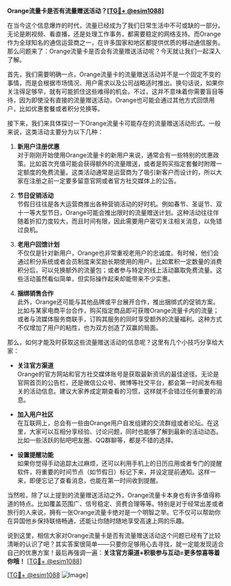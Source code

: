 **Orange流量卡是否有流量赠送活动？[[TG💪+ @esim1088](https://t.me/s/esim1088)]**

在当今这个信息爆炸的时代，流量已经成为了我们日常生活中不可或缺的一部分。无论是刷视频、看直播，还是处理工作事务，都需要稳定的网络支持。而Orange作为全球知名的通信运营商之一，在许多国家和地区都提供优质的移动通信服务。那么问题来了：Orange流量卡是否会有流量赠送活动呢？今天就让我们一起深入了解。

首先，我们需要明确一点，Orange流量卡的流量赠送活动并不是一个固定不变的事情，而是会根据市场情况、用户需求以及公司战略适时推出。换句话说，如果你关注得足够早，就有可能抓住这些难得的机会。不过，这并不意味着你需要盲目等待，因为即使没有直接的流量赠送活动，Orange也可能会通过其他方式回馈用户，比如优惠套餐或者积分兑换等。

接下来，我们来具体探讨一下Orange流量卡可能存在的流量赠送活动形式。一般来说，这类活动主要分为以下几种：

1. **新用户注册优惠**  
   对于刚刚开始使用Orange流量卡的新用户来说，通常会有一些特别的优惠政策。比如首次充值可能会获得额外的流量赠送，或者是购买指定套餐时附赠一定额度的免费流量。这类活动通常是运营商为了吸引新客户而设计的，所以大家在注册之前一定要多留意官网或者官方社交媒体上的公告。

2. **节日促销活动**  
   节假日往往是各大运营商推出各种营销活动的好时机。例如春节、圣诞节、双十一等大型节日，Orange可能会推出限时的流量赠送计划。这种活动往往伴随着折扣力度较大，而且时间有限，因此需要用户密切关注相关消息，以免错过良机。

3. **老用户回馈计划**  
   不仅仅是针对新用户，Orange也非常重视老用户的忠诚度。有时候，他们会通过积分系统或者会员制度来奖励长期使用的用户。比如累积一定数量的消费积分后，可以兑换额外的流量包；或者参与特定的线上活动赢取免费流量。这些活动虽然看似简单，但实际操作起来却能带来不少实惠。

4. **捆绑销售合作**  
   此外，Orange还可能与其他品牌或平台展开合作，推出捆绑式的促销方案。比如与某家电商平台合作，购买指定商品即可获赠Orange流量卡内的流量；或者与流媒体服务商联手，订购其服务的同时享受额外的流量福利。这种方式不仅增加了用户的粘性，也为双方创造了双赢的局面。

那么，如何才能及时获取这些流量赠送活动的信息呢？这里有几个小技巧分享给大家：

- **关注官方渠道**  
  Orange的官方网站和官方社交媒体账号是获取最新资讯的最佳途径。无论是官网首页的公告栏，还是微信公众号、微博等社交平台，都会第一时间发布相关的活动信息。建议大家养成定期查看的习惯，这样就不会错过任何重要的消息。

- **加入用户社区**  
  在互联网上，总会有一些由Orange用户自发组建的交流群组或者论坛。在这里，大家可以互相分享经验、讨论问题，同时也能够了解到最新的活动动态。比如一些活跃的贴吧吧友圈、QQ群聊等，都是不错的选择。

- **设置提醒功能**  
  如果你觉得手动追踪太过麻烦，还可以利用手机上的日历应用或者专门的提醒软件，将重要的时间节点（如节假日）标记下来，并设定提前通知。这样一来，即便忘记了查看消息，也能在第一时间收到提醒。

当然啦，除了以上提到的流量赠送活动之外，Orange流量卡本身也有许多值得称道的特点。比如覆盖范围广、信号稳定、资费合理等等。特别是对于经常出差或者旅行的人来说，拥有一张Orange流量卡绝对是一个明智之举。它不仅可以帮助你在异国他乡保持联络畅通，还能让你随时随地享受高速上网的乐趣。

说到这里，相信大家对Orange流量卡是否有流量赠送活动这个问题已经有了比较清晰的认识了吧？其实答案很简单——只要你足够用心去寻找，就一定能发现适合自己的优惠方案！最后再强调一遍：**关注官方渠道+积极参与互动=更多惊喜等着你哦！** [[TG💪+ @esim1088](https://t.me/s/esim1088)]

[[TG💪+ @esim1088](https://t.me/s/esim1088) ![Image](https://i.postimg.cc/4NQfJmqS/Snipaste-2025-05-13-00-14-12.png)]